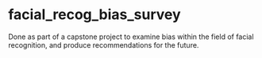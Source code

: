 # facial_recog_bias_survey
Done as part of a capstone project to examine bias within the field of facial recognition, and produce recommendations for the future.
